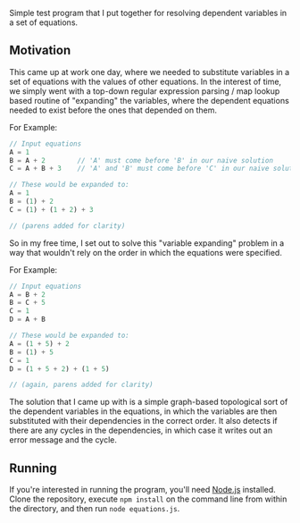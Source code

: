 Simple test program that I put together for resolving dependent variables in a set of equations.


## Motivation

This came up at work one day, where we needed to substitute variables in a set of equations with the values of
other equations. In the interest of time, we simply went with a top-down regular expression parsing / map lookup 
based routine of "expanding" the variables, where the dependent equations needed to exist before the ones that 
depended on them.

For Example:

```javascript
// Input equations
A = 1
B = A + 2        // 'A' must come before 'B' in our naive solution
C = A + B + 3    // 'A' and 'B' must come before 'C' in our naive solution

// These would be expanded to:
A = 1
B = (1) + 2
C = (1) + (1 + 2) + 3

// (parens added for clarity)
```    

So in my free time, I set out to solve this "variable expanding" problem in a way that wouldn't rely on the order in
which the equations were specified. 

For Example:

```javascript
// Input equations
A = B + 2
B = C + 5
C = 1
D = A + B

// These would be expanded to:
A = (1 + 5) + 2
B = (1) + 5
C = 1
D = (1 + 5 + 2) + (1 + 5)

// (again, parens added for clarity)
```

The solution that I came up with is a simple graph-based topological sort of the dependent variables in the equations,
in which the variables are then substituted with their dependencies in the correct order. It also detects if there are
any cycles in the dependencies, in which case it writes out an error message and the cycle.


## Running 

If you're interested in running the program, you'll need [Node.js](http://nodejs.org) installed. Clone the repository,
execute `npm install` on the command line from within the directory, and then run `node equations.js`. 